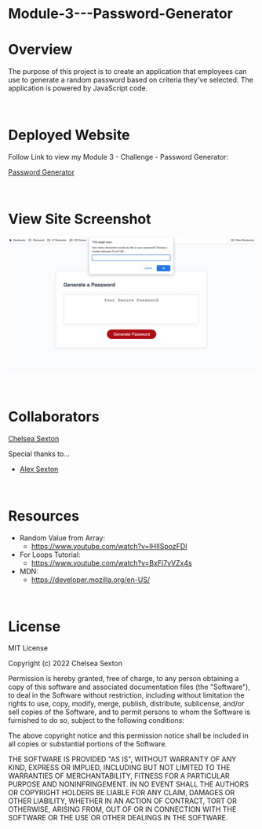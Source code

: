 # Module-3---Password-Generator

# Overview
The purpose of this project is to create an application that employees can use to generate a random password based on criteria they've selected. The application is powered by JavaScript code.  

<br>

# Deployed Website
Follow Link to view my Module 3 - Challenge - Password Generator:

[Password Generator](https://chelsea314.github.io/Module-3---Password-Generator/)

<br>

# View Site Screenshot

![Chelsea Sexton Professional Portfolio](./assets/images/Screen%20Shot%202022-06-27%20at%2011.50.24%20PM.png)

<br>

# Collaborators
[Chelsea Sexton](https://github.com/chelsea314)
<br>

Special thanks to...
<br>
* [Alex Sexton](https://github.com/SlexAxton)

<br>

# Resources
* Random Value from Array: 
    * https://www.youtube.com/watch?v=lHIISpozFDI
* For Loops Tutorial: 
    * https://www.youtube.com/watch?v=BxFi7vVZx4s
* MDN:
    * https://developer.mozilla.org/en-US/

<br>

# License
MIT License

Copyright (c) 2022 Chelsea Sexton

Permission is hereby granted, free of charge, to any person obtaining a copy
of this software and associated documentation files (the "Software"), to deal
in the Software without restriction, including without limitation the rights
to use, copy, modify, merge, publish, distribute, sublicense, and/or sell
copies of the Software, and to permit persons to whom the Software is
furnished to do so, subject to the following conditions:

The above copyright notice and this permission notice shall be included in all
copies or substantial portions of the Software.

THE SOFTWARE IS PROVIDED "AS IS", WITHOUT WARRANTY OF ANY KIND, EXPRESS OR
IMPLIED, INCLUDING BUT NOT LIMITED TO THE WARRANTIES OF MERCHANTABILITY,
FITNESS FOR A PARTICULAR PURPOSE AND NONINFRINGEMENT. IN NO EVENT SHALL THE
AUTHORS OR COPYRIGHT HOLDERS BE LIABLE FOR ANY CLAIM, DAMAGES OR OTHER
LIABILITY, WHETHER IN AN ACTION OF CONTRACT, TORT OR OTHERWISE, ARISING FROM,
OUT OF OR IN CONNECTION WITH THE SOFTWARE OR THE USE OR OTHER DEALINGS IN THE
SOFTWARE.